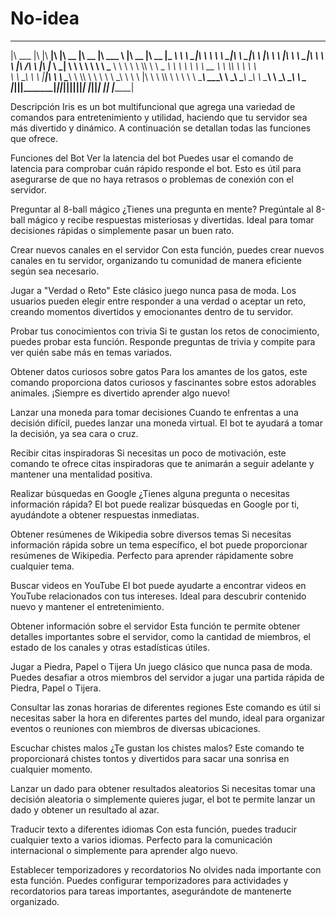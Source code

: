 # No-idea
 ________  ___  ________  ________  ________  ________  ________          ________  ________  _________   
|\   ___ \|\  \|\   ____\|\   ____\|\   __  \|\   __  \|\   ___ \        |\   __  \|\   __  \|\___   ___\ 
\ \  \_|\ \ \  \ \  \___|\ \  \___|\ \  \|\  \ \  \|\  \ \  \_|\ \       \ \  \|\ /\ \  \|\  \|___ \  \_| 
 \ \  \ \\ \ \  \ \_____  \ \  \    \ \  \\\  \ \   _  _\ \  \ \\ \       \ \   __  \ \  \\\  \   \ \  \  
  \ \  \_\\ \ \  \|____|\  \ \  \____\ \  \\\  \ \  \\  \\ \  \_\\ \       \ \  \|\  \ \  \\\  \   \ \  \ 
   \ \_______\ \__\____\_\  \ \_______\ \_______\ \__\\ _\\ \_______\       \ \_______\ \_______\   \ \__\
    \|_______|\|__|\_________\|_______|\|_______|\|__|\|__|\|_______|        \|_______|\|_______|    \|__|
                  \|_________|                                                                            
                                                                                                          
Descripción
Iris es un bot multifuncional que agrega una variedad de comandos para entretenimiento y utilidad, haciendo que tu servidor sea más divertido y dinámico. A continuación se detallan todas las funciones que ofrece.

Funciones del Bot
Ver la latencia del bot
Puedes usar el comando de latencia para comprobar cuán rápido responde el bot. Esto es útil para asegurarse de que no haya retrasos o problemas de conexión con el servidor.

Preguntar al 8-ball mágico
¿Tienes una pregunta en mente? Pregúntale al 8-ball mágico y recibe respuestas misteriosas y divertidas. Ideal para tomar decisiones rápidas o simplemente pasar un buen rato.

Crear nuevos canales en el servidor
Con esta función, puedes crear nuevos canales en tu servidor, organizando tu comunidad de manera eficiente según sea necesario.

Jugar a "Verdad o Reto"
Este clásico juego nunca pasa de moda. Los usuarios pueden elegir entre responder a una verdad o aceptar un reto, creando momentos divertidos y emocionantes dentro de tu servidor.

Probar tus conocimientos con trivia
Si te gustan los retos de conocimiento, puedes probar esta función. Responde preguntas de trivia y compite para ver quién sabe más en temas variados.

Obtener datos curiosos sobre gatos
Para los amantes de los gatos, este comando proporciona datos curiosos y fascinantes sobre estos adorables animales. ¡Siempre es divertido aprender algo nuevo!

Lanzar una moneda para tomar decisiones
Cuando te enfrentas a una decisión difícil, puedes lanzar una moneda virtual. El bot te ayudará a tomar la decisión, ya sea cara o cruz.

Recibir citas inspiradoras
Si necesitas un poco de motivación, este comando te ofrece citas inspiradoras que te animarán a seguir adelante y mantener una mentalidad positiva.

Realizar búsquedas en Google
¿Tienes alguna pregunta o necesitas información rápida? El bot puede realizar búsquedas en Google por ti, ayudándote a obtener respuestas inmediatas.

Obtener resúmenes de Wikipedia sobre diversos temas
Si necesitas información rápida sobre un tema específico, el bot puede proporcionar resúmenes de Wikipedia. Perfecto para aprender rápidamente sobre cualquier tema.

Buscar videos en YouTube
El bot puede ayudarte a encontrar videos en YouTube relacionados con tus intereses. Ideal para descubrir contenido nuevo y mantener el entretenimiento.

Obtener información sobre el servidor
Esta función te permite obtener detalles importantes sobre el servidor, como la cantidad de miembros, el estado de los canales y otras estadísticas útiles.

Jugar a Piedra, Papel o Tijera
Un juego clásico que nunca pasa de moda. Puedes desafiar a otros miembros del servidor a jugar una partida rápida de Piedra, Papel o Tijera.

Consultar las zonas horarias de diferentes regiones
Este comando es útil si necesitas saber la hora en diferentes partes del mundo, ideal para organizar eventos o reuniones con miembros de diversas ubicaciones.

Escuchar chistes malos
¿Te gustan los chistes malos? Este comando te proporcionará chistes tontos y divertidos para sacar una sonrisa en cualquier momento.

Lanzar un dado para obtener resultados aleatorios
Si necesitas tomar una decisión aleatoria o simplemente quieres jugar, el bot te permite lanzar un dado y obtener un resultado al azar.

Traducir texto a diferentes idiomas
Con esta función, puedes traducir cualquier texto a varios idiomas. Perfecto para la comunicación internacional o simplemente para aprender algo nuevo.

Establecer temporizadores y recordatorios
No olvides nada importante con esta función. Puedes configurar temporizadores para actividades y recordatorios para tareas importantes, asegurándote de mantenerte organizado.

  
